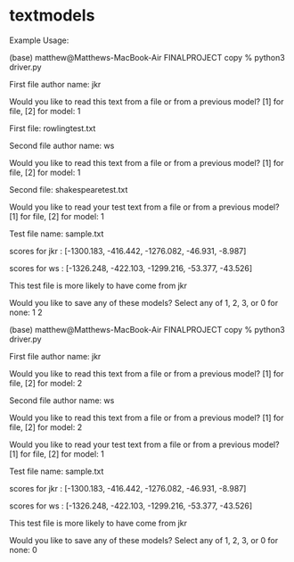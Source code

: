 # textmodels

Example Usage:

(base) matthew@Matthews-MacBook-Air FINALPROJECT copy % python3 driver.py

First file author name: jkr

Would you like to read this text from a file or from a previous model? [1] for file, [2] for model: 1

First file: rowlingtest.txt

Second file author name: ws

Would you like to read this text from a file or from a previous model? [1] for file, [2] for model: 1

Second file: shakespearetest.txt

Would you like to read your test text from a file or from a previous model? [1] for file, [2] for model: 1

Test file name: sample.txt

scores for jkr : [-1300.183, -416.442, -1276.082, -46.931, -8.987]



scores for ws : [-1326.248, -422.103, -1299.216, -53.377, -43.526] 



This test file is more likely to have come from jkr

Would you like to save any of these models? Select any of 1, 2, 3, or 0 for none: 1 2

(base) matthew@Matthews-MacBook-Air FINALPROJECT copy % python3 driver.py

First file author name: jkr

Would you like to read this text from a file or from a previous model? [1] for file, [2] for model: 2

Second file author name: ws

Would you like to read this text from a file or from a previous model? [1] for file, [2] for model: 2

Would you like to read your test text from a file or from a previous model? [1] for file, [2] for model: 1

Test file name: sample.txt

scores for jkr : [-1300.183, -416.442, -1276.082, -46.931, -8.987] 



scores for ws : [-1326.248, -422.103, -1299.216, -53.377, -43.526] 



This test file is more likely to have come from jkr

Would you like to save any of these models? Select any of 1, 2, 3, or 0 for none: 0

